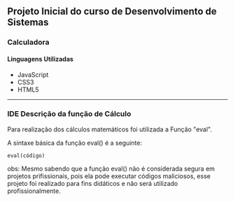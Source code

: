 ## Projeto Inicial do curso de Desenvolvimento de Sistemas 
### Calculadora

#### Linguagens Utilizadas
- JavaScript
- CSS3
- HTML5
---
### IDE Descrição da função de Cálculo
Para realização dos cálculos matemáticos foi utilizada a Função "eval".

A sintaxe básica da função eval() é a seguinte:
```
eval(código)
```
obs: Mesmo sabendo que a função eval() não é considerada segura em projetos prifissionais, pois ela pode executar códigos maliciosos, esse projeto foi realizado para fins didáticos e não será utilizado profissionalmente.
